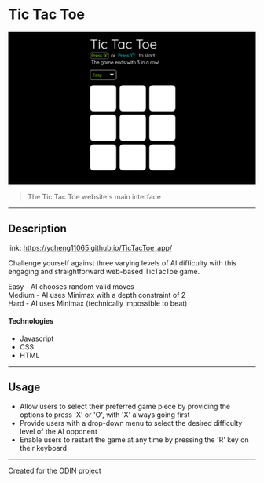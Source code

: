 # Tic Tac Toe

![Project Image](image/tictactoe.png)

> The Tic Tac Toe website's main interface
---
## Description

link: https://ycheng11065.github.io/TicTacToe_app/

Challenge yourself against three varying levels of AI difficulty with this engaging and straightforward web-based TicTacToe game.

Easy - AI chooses random valid moves <br>
Medium - AI uses Minimax with a depth constraint of 2 <br>
Hard - AI uses Minimax (technically impossible to beat) <br>



#### Technologies

- Javascript
- CSS
- HTML

---
## Usage
- Allow users to select their preferred game piece by providing the options to press 'X' or 'O', with 'X' always going first
- Provide users with a drop-down menu to select the desired difficulty level of the AI opponent
- Enable users to restart the game at any time by pressing the 'R' key on their keyboard

---
Created for the ODIN project